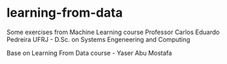 # learning-from-data
Some exercises from Machine Learning course
Professor Carlos Eduardo Pedreira
UFRJ - D.Sc. on Systems Engeneering and Computing

Base on Learning From Data course - Yaser Abu Mostafa
